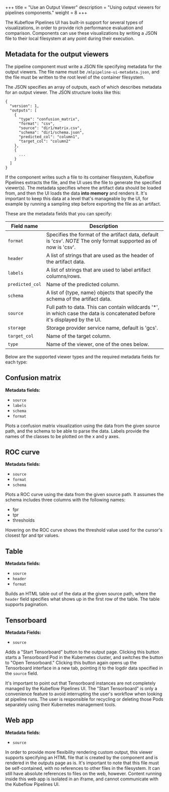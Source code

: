 +++
title = "Use an Output Viewer"
description = "Using output viewers for pipelines components."
weight = 8
+++

The Kubeflow Pipelines UI has built-in support for several types of 
visualizations, in order to provide rich performance evaluation and comparison. 
Components can use these visualizations by writing a JSON file 
to their local filesystem at any point during their execution. 

## Metadata for the output viewers

The pipeline component must write a JSON file specifying metadata for the
output viewers. The file name must be `/mlpipeline-ui-metadata.json`, and the file
must be written to the root level of the container filesystem.

The JSON specifies an array of outputs, each of which describes metadata for an 
output viewer. The JSON structure looks like this:

```
{
  "version": 1,
  "outputs": [
    {
      "type": "confusion_matrix",
      "format": "csv",
      "source": "dir1/matrix.csv",
      "schema": "dir1/schema.json",
      "predicted_col": "column1",
      "target_col": "column2"
    },
    {
      ...
    }
  ]
}
```

If the component writes such a file to its container filesystem, Kubeflow 
Pipelines extracts the file, and the UI uses the file to generate the 
specified viewer(s). The metadata specifies where the artifact data should be 
loaded from, and then the UI loads the data **into memory** and renders it. 
It's important to keep this data at a level that's manageable by the UI, for 
example by running a sampling step before exporting the file as an artifact.

These are the metadata fields that you can specify:

| Field name      | Description |
| -------------   | ------------- |
| `format`        | Specifies the format of the artifact data, default is 'csv'. *NOTE* The only format supported as of now is 'csv'. |
| `header`        | A list of strings that are used as the header of the artifact data. |
| `labels`        | A list of strings that are used to label artifact columns/rows. |
| `predicted_col` | Name of the predicted column. |
| `schema`        | A list of {type, name} objects that specify the schema of the artifact data. |
| `source`        | Full path to data. This can contain wildcards '*', in which case the data is concatenated before it's displayed by the UI. |
| `storage`       | Storage provider service name, default is 'gcs'. |
| `target_col`    | Name of the target column. |
| `type`          | Name of the viewer, one of the ones below. |

Below are the supported viewer types and the required metadata fields for each
type:

## Confusion matrix

**Metadata fields:**

- `source`
- `labels`
- `schema`
- `format`

Plots a confusion matrix visualization using the data from the given source 
path, and the schema to be able to parse the data. Labels provide the names of 
the classes to be plotted on the x and y axes.

## ROC curve

**Metadata fields:**

- `source`
- `format`
- `schema`

Plots a ROC curve using the data from the given source path. It assumes the 
schema includes three columns with the following names: 

* fpr
* tpr
* thresholds

Hovering on the ROC curve shows the threshold value used for the cursor's 
closest fpr and tpr values.

## Table

**Metadata fields:**

- `source`
- `header`
- `format`

Builds an HTML table out of the data at the given source path, where the 
`header` field specifies what shows up in the first row of the table. The table 
supports pagination.

## Tensorboard

**Metadata Fields:**

- `source`

Adds a "Start Tensorboard" button to the output page. Clicking this button 
starts a Tensorboard Pod in the Kubernetes cluster, and switches the button to
 "Open Tensorboard." Clicking this button again opens up the Tensorboard 
 interface in a new tab, pointing it to the logdir data specified in the 
 `source` field.

It's important to point out that Tensorboard instances are not completely 
managed by the Kubeflow Pipelines UI. The "Start Tensorboard" is only a 
convenience feature to avoid interrupting the user's workflow when looking at 
pipeline runs. The user is responsible for recycling or deleting those Pods 
separately using their Kubernetes management tools.

## Web app

**Metadata fields:**

- `source`

In order to provide more flexibility rendering custom output, 
this viewer supports specifying an HTML file that is created by the component 
and is rendered in the outputs page as is. It's important to note that this file 
must be self-contained, with no references to other files in the filesystem. It 
can still have absolute references to files on the web, however. Content running 
inside this web app is isolated in an iframe, and cannot communicate with the 
Kubeflow Pipelines UI.
